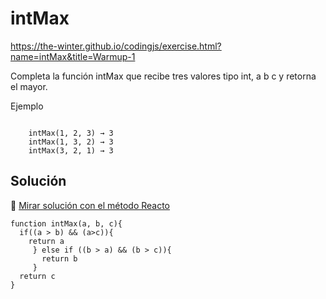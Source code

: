 # intMax

https://the-winter.github.io/codingjs/exercise.html?name=intMax&title=Warmup-1

Completa la función intMax que recibe tres valores tipo int, a b c y retorna el mayor.

Ejemplo

```

    intMax(1, 2, 3) → 3
    intMax(1, 3, 2) → 3
    intMax(3, 2, 1) → 3

```

## Solución

🔗 [ Mirar solución con el método Reacto ](../js/09-intMax.js)

```
function intMax(a, b, c){
  if((a > b) && (a>c)){
    return a
     } else if ((b > a) && (b > c)){
       return b
     }
  return c
}
```
